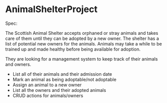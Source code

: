 # AnimalShelterProject

Spec:

The Scottish Animal Shelter accepts orphaned or stray animals and takes care of them until they can be adopted by a new owner.
The shelter has a list of potential new owners for the animals. Animals may take a while to be trained up and made healthy before being available for adoption.

They are looking for a management system to keep track of their animals and owners.

- List all of their animals and their admission date
- Mark an animal as being adoptable/not adoptable
- Assign an animal to a new owner
- List all the owners and their adopted animals
- CRUD actions for animals/owners
